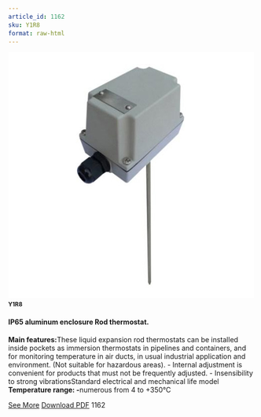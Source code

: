 ```yaml
---
article_id: 1162
sku: Y1R8
format: raw-html
---
```

 <img src="../new-images/Y1R8.jpg" class="card-imgs mb-2">
 <small class="text-grey mb-2"><b>Y1R8</b> </small>
 <h4>IP65 aluminum enclosure Rod thermostat.</h4>
 <p><b>Main features:</b>These liquid expansion rod thermostats can be installed inside pockets as immersion thermostats in pipelines and containers, and for monitoring temperature in air ducts, in usual industrial application and environment. (Not suitable for hazardous areas).
 - Internal adjustment is convenient for products that must not be frequently adjusted.
 - Insensibility to strong vibrationsStandard electrical and mechanical life model
 <b>Temperature range: -</b>numerous from 4 to +350&#xB0;C</p>
 <div class="btns">
 <a href="../en/ip65-aluminum.html" class="btn-red">See More</a>
 <a href="../en/pdf/2-67IP65 aluminium enclosure Rod thermostat20140618.pdf " target="_blank" class="btn-red">Download PDF</a>
 <!-- <a href="http://www.ultimheat.com/cat2.html" target="_blank" class="access-link"> Access full catalogue <i class="fa fa-external-link" aria-hidden="true"></i> </a> -->
 <span class="number-btn">1162</span>
 </div>
 